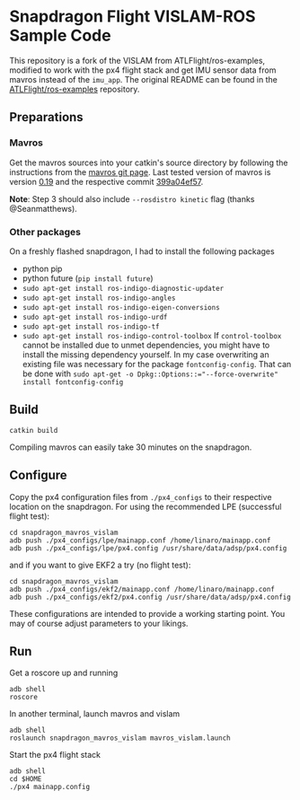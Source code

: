 # Snapdragon Flight VISLAM-ROS Sample Code
This repository is a fork of the VISLAM from ATLFlight/ros-examples, modified to work with the px4 flight stack and get IMU sensor data from mavros instead of the `imu_app`. The original README can be found in the [ATLFlight/ros-examples](https://github.com/ATLFlight/ros-examples/blob/master/README.md) repository.

## Preparations
### Mavros
Get the mavros sources into your catkin's source directory by following the instructions from the [mavros git page](https://github.com/mavlink/mavros/tree/master/mavros#source-installation). Last tested version of mavros is version [0.19](https://github.com/mavlink/mavros/releases/tag/0.19.0) and the respective commit [399a04ef57](https://github.com/mavlink/mavros/tree/399a04ef5739bd93fe1c596b63d6bdbfba7d84ef).

**Note**: Step 3 should also include `--rosdistro kinetic` flag (thanks  @Seanmatthews).

### Other packages
On a freshly flashed snapdragon, I had to install the following packages
* python pip
* python future (`pip install future`)
* `sudo apt-get install ros-indigo-diagnostic-updater`
* `sudo apt-get install ros-indigo-angles`
* `sudo apt-get install ros-indigo-eigen-conversions`
* `sudo apt-get install ros-indigo-urdf`
* `sudo apt-get install ros-indigo-tf`
* `sudo apt-get install ros-indigo-control-toolbox`
  If `control-toolbox` cannot be installed due to unmet dependencies, you might have to install the missing dependency yourself. In my case overwriting an existing file was necessary for the package `fontconfig-config`. That can be done with
  `sudo apt-get -o Dpkg::Options::="--force-overwrite" install fontconfig-config`

## Build
`catkin build`

Compiling mavros can easily take 30 minutes on the snapdragon.


## Configure
Copy the px4 configuration files from `./px4_configs` to their respective location on the snapdragon. For using the recommended LPE (successful flight test):
```
cd snapdragon_mavros_vislam
adb push ./px4_configs/lpe/mainapp.conf /home/linaro/mainapp.conf
adb push ./px4_configs/lpe/px4.config /usr/share/data/adsp/px4.config
```

and if you want to give EKF2 a try (no flight test):
```
cd snapdragon_mavros_vislam
adb push ./px4_configs/ekf2/mainapp.conf /home/linaro/mainapp.conf
adb push ./px4_configs/ekf2/px4.config /usr/share/data/adsp/px4.config
```

These configurations are intended to provide a working starting point. You may of course adjust parameters to your likings.

## Run
Get a roscore up and running
```
adb shell
roscore
```

In another terminal, launch mavros and vislam
```
adb shell
roslaunch snapdragon_mavros_vislam mavros_vislam.launch
```

Start the px4 flight stack
```
adb shell
cd $HOME
./px4 mainapp.config
```
